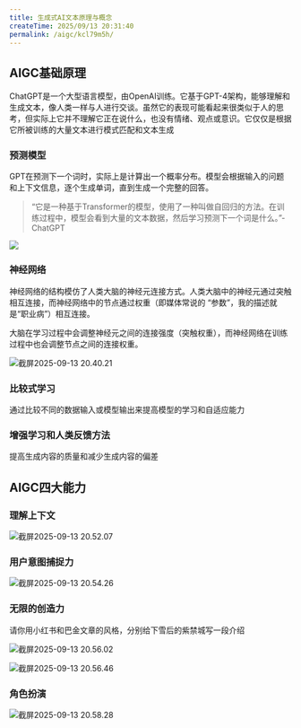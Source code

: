 ```yaml
---
title: 生成式AI文本原理与概念
createTime: 2025/09/13 20:31:40
permalink: /aigc/kcl79m5h/
---
```

## AIGC基础原理

ChatGPT是一个大型语言模型，由OpenAI训练。它基于GPT-4架构，能够理解和生成文本，像人类一样与人进行交谈。虽然它的表现可能看起来很类似于人的思考，但实际上它并不理解它正在说什么，也没有情绪、观点或意识。它仅仅是根据它所被训练的大量文本进行模式匹配和文本生成

### 预测模型

GPT在预测下一个词时，实际上是计算出一个概率分布。模型会根据输入的问题和上下文信息，逐个生成单词，直到生成一个完整的回答。

> “它是一种基于Transformer的模型，使用了一种叫做自回归的方法。在训练过程中，模型会看到大量的文本数据，然后学习预测下一个词是什么。”- ChatGPT

![](https://file.iglooblog.top/aigc/20250913203835369.png)

### 神经网络

神经网络的结构模仿了人类大脑的神经元连接方式。人类大脑中的神经元通过突触相互连接，而神经网络中的节点通过权重（即媒体常说的 “参数”，我的描述就是“职业病”）相互连接。

大脑在学习过程中会调整神经元之间的连接强度（突触权重），而神经网络在训练过程中也会调整节点之间的连接权重。

![截屏2025-09-13 20.40.21](https://file.iglooblog.top/aigc/20250913204843038.png)

### 比较式学习

通过比较不同的数据输入或模型输出来提高模型的学习和自适应能力

### 增强学习和人类反馈方法

提高生成内容的质量和减少生成内容的偏差

## AIGC四大能力

### 理解上下文

![截屏2025-09-13 20.52.07](https://file.iglooblog.top/aigc/20250913205234584.png)

### 用户意图捕捉力

![截屏2025-09-13 20.54.26](https://file.iglooblog.top/aigc/20250913205454447.png)

### 无限的创造力

请你用小红书和巴金文章的风格，分别给下雪后的紫禁城写一段介绍

![截屏2025-09-13 20.56.02](https://file.iglooblog.top/aigc/20250913205622783.png)

![截屏2025-09-13 20.56.46](https://file.iglooblog.top/aigc/20250913205711122.png)

### 角色扮演

![截屏2025-09-13 20.58.28](https://file.iglooblog.top/aigc/20250913205925906.png)